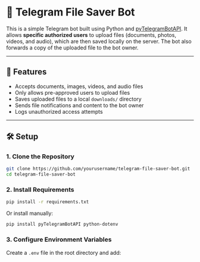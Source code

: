 # 📁 Telegram File Saver Bot

This is a simple Telegram bot built using Python and [pyTelegramBotAPI](https://github.com/eternnoir/pyTelegramBotAPI). It allows **specific authorized users** to upload files (documents, photos, videos, and audio), which are then saved locally on the server. The bot also forwards a copy of the uploaded file to the bot owner.

---

## 🚀 Features

- Accepts documents, images, videos, and audio files
- Only allows pre-approved users to upload files
- Saves uploaded files to a local `downloads/` directory
- Sends file notifications and content to the bot owner
- Logs unauthorized access attempts

---

## 🛠️ Setup

### 1. Clone the Repository

```bash
git clone https://github.com/yourusername/telegram-file-saver-bot.git
cd telegram-file-saver-bot
```

### 2. Install Requirements

```bash
pip install -r requirements.txt
```

Or install manually:

```bash
pip install pyTelegramBotAPI python-dotenv
```

### 3. Configure Environment Variables

Create a `.env` file in the root directory and add:

```env
BOT_TOKEN=your_telegram_bot_token
MY_USER_ID=your_telegram_user_id
ALLOWED_USERS=12345678,98765432
```

> 💡 Use comma-separated user IDs for `ALLOWED_USERS`.

Also, make sure to add `.env` to your `.gitignore` file:

```bash
echo ".env" >> .gitignore
```

### 4. Run the Bot

```bash
python bot.py
```

You should see:

```
✅ Bot is up and listening for uploads...
```

---

## ✉️ Usage

- Send any **document**, **photo**, **video**, or **audio** to the bot.
- If you're authorized, your file will be saved in the `downloads/` directory.
- The bot will reply with a confirmation and forward the file to the owner's account.
- Unauthorized users will trigger a log like:

```
⚠️ Unauthorized access attempt by user: @username (ID: 12345678)
```

---

## 🔐 Security Notes

- Never expose your bot token in public repositories.
- Use environment variables or `.env` files instead of hardcoding sensitive data.
- Monitor unauthorized access via bot logs or console output.

---

## 📄 License

This project is licensed under the MIT License.

---

## 🤝 Contributing

Contributions are welcome! Feel free to fork this project and submit a pull request.

---

## 📬 Contact

If you have any issues or suggestions, feel free to open an issue or reach out on Telegram.
